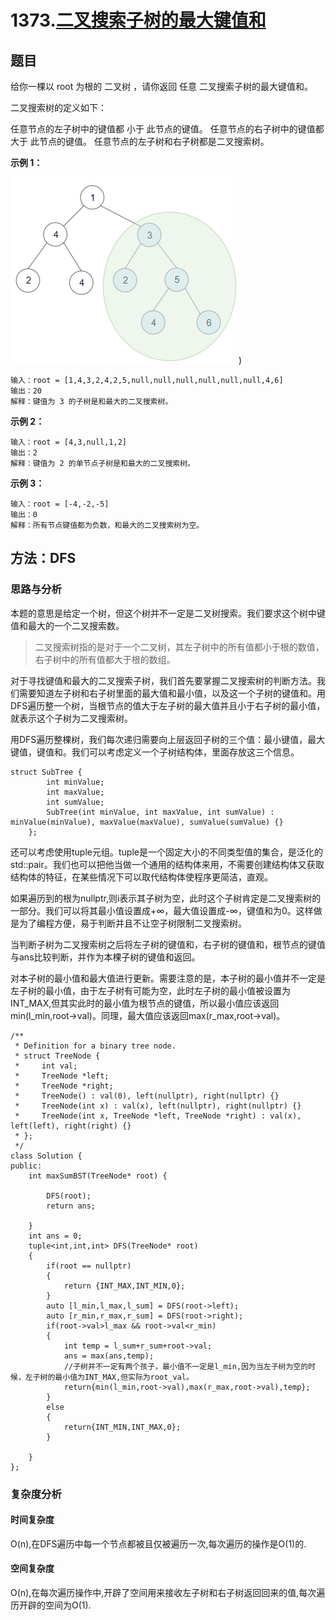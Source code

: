 # 1373.[二叉搜索子树的最大键值和](https://leetcode.cn/problems/maximum-sum-bst-in-binary-tree/description/)

## 题目

给你一棵以 root 为根的 二叉树 ，请你返回 任意 二叉搜索子树的最大键值和。

二叉搜索树的定义如下：

任意节点的左子树中的键值都 小于 此节点的键值。
任意节点的右子树中的键值都 大于 此节点的键值。
任意节点的左子树和右子树都是二叉搜索树。
 

**示例 1：**


![piture](../pic/1373.1.png))


    输入：root = [1,4,3,2,4,2,5,null,null,null,null,null,null,4,6]
    输出：20
    解释：键值为 3 的子树是和最大的二叉搜索树。
    
**示例 2：**

    输入：root = [4,3,null,1,2]
    输出：2
    解释：键值为 2 的单节点子树是和最大的二叉搜索树。

**示例 3：**

    输入：root = [-4,-2,-5]
    输出：0
    解释：所有节点键值都为负数，和最大的二叉搜索树为空。

## 方法：DFS

### 思路与分析

本题的意思是给定一个树，但这个树并不一定是二叉树搜索。我们要求这个树中键值和最大的一个二叉搜索数。

>二叉搜索树指的是对于一个二叉树，其左子树中的所有值都小于根的数值，右子树中的所有值都大于根的数组。

对于寻找键值和最大的二叉搜索子树，我们首先要掌握二叉搜索树的判断方法。我们需要知道左子树和右子树里面的最大值和最小值，以及这一个子树的键值和。用DFS遍历整一个树，当根节点的值大于左子树的最大值并且小于右子树的最小值，就表示这个子树为二叉搜索树。

用DFS遍历整棵树，我们每次递归需要向上层返回子树的三个值：最小键值，最大键值，键值和。我们可以考虑定义一个子树结构体，里面存放这三个信息。


~~~
struct SubTree {
        int minValue;
        int maxValue;
        int sumValue;
        SubTree(int minValue, int maxValue, int sumValue) : minValue(minValue), maxValue(maxValue), sumValue(sumValue) {}
    };
~~~

还可以考虑使用tuple元组。tuple是一个固定大小的不同类型值的集合，是泛化的std::pair。我们也可以把他当做一个通用的结构体来用，不需要创建结构体又获取结构体的特征，在某些情况下可以取代结构体使程序更简洁，直观。

如果遍历到的根为nullptr,则i表示其子树为空，此时这个子树肯定是二叉搜索树的一部分。我们可以将其最小值设置成+∞，最大值设置成-∞，键值和为0。这样做是为了编程方便，易于判断并且不让空子树限制二叉搜索树。

当判断子树为二叉搜索树之后将左子树的键值和，右子树的键值和，根节点的键值与ans比较判断，并作为本棵子树的键值和返回。

对本子树的最小值和最大值进行更新。需要注意的是，本子树的最小值并不一定是左子树的最小值，由于左子树有可能为空，此时左子树的最小值被设置为INT_MAX,但其实此时的最小值为根节点的键值，所以最小值应该返回min(l_min,root->val)。同理，最大值应该返回max(r_max,root->val)。

~~~
/**
 * Definition for a binary tree node.
 * struct TreeNode {
 *     int val;
 *     TreeNode *left;
 *     TreeNode *right;
 *     TreeNode() : val(0), left(nullptr), right(nullptr) {}
 *     TreeNode(int x) : val(x), left(nullptr), right(nullptr) {}
 *     TreeNode(int x, TreeNode *left, TreeNode *right) : val(x), left(left), right(right) {}
 * };
 */
class Solution {
public:
    int maxSumBST(TreeNode* root) {

        DFS(root);
        return ans;

    }
    int ans = 0;
    tuple<int,int,int> DFS(TreeNode* root)
    {
        if(root == nullptr)
        {
            return {INT_MAX,INT_MIN,0};
        }
        auto [l_min,l_max,l_sum] = DFS(root->left);
        auto [r_min,r_max,r_sum] = DFS(root->right);
        if(root->val>l_max && root->val<r_min)
        {
            int temp = l_sum+r_sum+root->val;
            ans = max(ans,temp);
            //子树并不一定有两个孩子，最小值不一定是l_min,因为当左子树为空的时候，左子树的最小值为INT_MAX,但实际为root_val。
            return{min(l_min,root->val),max(r_max,root->val),temp};
        }
        else
        {
            return{INT_MIN,INT_MAX,0};
        }
        
    }
};
~~~

### 复杂度分析

#### 时间复杂度

O(n),在DFS遍历中每一个节点都被且仅被遍历一次,每次遍历的操作是O(1)的.

#### 空间复杂度

O(n),在每次遍历操作中,开辟了空间用来接收左子树和右子树返回回来的值,每次遍历开辟的空间为O(1).